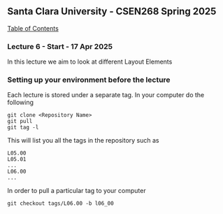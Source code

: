 ## Santa Clara University - CSEN268 Spring 2025

[Table of Contents](/toc.md)

### Lecture 6 - Start - 17 Apr 2025

In this lecture we aim to look at different Layout Elements


### Setting up your environment before the lecture

Each lecture is stored under a separate tag. In your computer do the following

    git clone <Repository Name>
    git pull
    git tag -l

This will list you all the tags in the repository such as

    L05.00
    L05.01
    ...
    L06.00
    ...

In order to pull a particular tag to your computer

    git checkout tags/L06.00 -b l06_00



